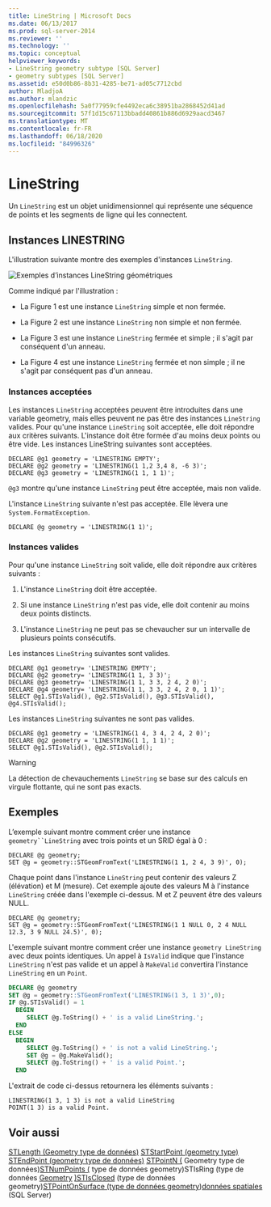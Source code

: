 ```yaml
---
title: LineString | Microsoft Docs
ms.date: 06/13/2017
ms.prod: sql-server-2014
ms.reviewer: ''
ms.technology: ''
ms.topic: conceptual
helpviewer_keywords:
- LineString geometry subtype [SQL Server]
- geometry subtypes [SQL Server]
ms.assetid: e50d0b86-8b31-4285-be71-ad05c7712cbd
author: MladjoA
ms.author: mlandzic
ms.openlocfilehash: 5a0f77959cfe4492eca6c38951ba2868452d41ad
ms.sourcegitcommit: 57f1d15c67113bbadd40861b886d6929aacd3467
ms.translationtype: MT
ms.contentlocale: fr-FR
ms.lasthandoff: 06/18/2020
ms.locfileid: "84996326"
---
```

# <a name="linestring"></a>LineString
  Un `LineString` est un objet unidimensionnel qui représente une séquence de points et les segments de ligne qui les connectent.

## <a name="linestring-instances"></a>Instances LINESTRING
 L'illustration suivante montre des exemples d'instances `LineString`.

 ![Exemples d’instances LineString géométriques](../../database-engine/media/linestring.gif "Exemples d’instances LineString géométriques")

 Comme indiqué par l'illustration :

-   La Figure 1 est une instance `LineString` simple et non fermée.

-   La Figure 2 est une instance `LineString` non simple et non fermée.

-   La Figure 3 est une instance `LineString` fermée et simple ; il s'agit par conséquent d'un anneau.

-   La Figure 4 est une instance `LineString` fermée et non simple ; il ne s'agit par conséquent pas d'un anneau.

### <a name="accepted-instances"></a>Instances acceptées
 Les instances `LineString` acceptées peuvent être introduites dans une variable geometry, mais elles peuvent ne pas être des instances `LineString` valides. Pour qu'une instance `LineString` soit acceptée, elle doit répondre aux critères suivants. L'instance doit être formée d'au moins deux points ou être vide. Les instances LineString suivantes sont acceptées.

```
DECLARE @g1 geometry = 'LINESTRING EMPTY';
DECLARE @g2 geometry = 'LINESTRING(1 1,2 3,4 8, -6 3)';
DECLARE @g3 geometry = 'LINESTRING(1 1, 1 1)';
```

 `@g3` montre qu'une instance `LineString` peut être acceptée, mais non valide.

 L'instance `LineString` suivante n'est pas acceptée. Elle lèvera une `System.FormatException`.

```
DECLARE @g geometry = 'LINESTRING(1 1)';
```

### <a name="valid-instances"></a>Instances valides
 Pour qu'une instance `LineString` soit valide, elle doit répondre aux critères suivants :

1.  L'instance `LineString` doit être acceptée.

2.  Si une instance `LineString` n'est pas vide, elle doit contenir au moins deux points distincts.

3.  L'instance `LineString` ne peut pas se chevaucher sur un intervalle de plusieurs points consécutifs.

 Les instances `LineString` suivantes sont valides.

```
DECLARE @g1 geometry= 'LINESTRING EMPTY';
DECLARE @g2 geometry= 'LINESTRING(1 1, 3 3)';
DECLARE @g3 geometry= 'LINESTRING(1 1, 3 3, 2 4, 2 0)';
DECLARE @g4 geometry= 'LINESTRING(1 1, 3 3, 2 4, 2 0, 1 1)';
SELECT @g1.STIsValid(), @g2.STIsValid(), @g3.STIsValid(), @g4.STIsValid();

```

 Les instances `LineString` suivantes ne sont pas valides.

```
DECLARE @g1 geometry = 'LINESTRING(1 4, 3 4, 2 4, 2 0)';
DECLARE @g2 geometry = 'LINESTRING(1 1, 1 1)';
SELECT @g1.STIsValid(), @g2.STIsValid();
```

> [!WARNING]
>  La détection de chevauchements `LineString` se base sur des calculs en virgule flottante, qui ne sont pas exacts.

## <a name="examples"></a>Exemples
 L’exemple suivant montre comment créer une instance `geometry``LineString` avec trois points et un SRID égal à 0 :

```
DECLARE @g geometry;
SET @g = geometry::STGeomFromText('LINESTRING(1 1, 2 4, 3 9)', 0);
```

 Chaque point dans l'instance `LineString` peut contenir des valeurs Z (élévation) et M (mesure). Cet exemple ajoute des valeurs M à l'instance `LineString` créée dans l'exemple ci-dessus. M et Z peuvent être des valeurs NULL.

```
DECLARE @g geometry;
SET @g = geometry::STGeomFromText('LINESTRING(1 1 NULL 0, 2 4 NULL 12.3, 3 9 NULL 24.5)', 0);
```

 L'exemple suivant montre comment créer une instance `geometry LineString` avec deux points identiques. Un appel à `IsValid` indique que l'instance `LineString` n'est pas valide et un appel à `MakeValid` convertira l'instance `LineString` en un `Point`.

```sql
DECLARE @g geometry
SET @g = geometry::STGeomFromText('LINESTRING(1 3, 1 3)',0);
IF @g.STIsValid() = 1
  BEGIN
     SELECT @g.ToString() + ' is a valid LineString.';  
  END
ELSE
  BEGIN
     SELECT @g.ToString() + ' is not a valid LineString.';
     SET @g = @g.MakeValid();
     SELECT @g.ToString() + ' is a valid Point.';  
  END

```

 L'extrait de code ci-dessus retournera les éléments suivants :

```
LINESTRING(1 3, 1 3) is not a valid LineString
POINT(1 3) is a valid Point.
```

## <a name="see-also"></a>Voir aussi
 [STLength &#40;Geometry type de données&#41;](/sql/t-sql/spatial-geometry/stlength-geometry-data-type) [STStartPoint &#40;geometry type&#41;](/sql/t-sql/spatial-geometry/ststartpoint-geometry-data-type) [STEndPoint &#40;geometry type de données&#41;](/sql/t-sql/spatial-geometry/stendpoint-geometry-data-type) [STPointN &#40;](/sql/t-sql/spatial-geometry/stpointn-geometry-data-type) Geometry type de données&#41;[STNumPoints &#40;](/sql/t-sql/spatial-geometry/stnumpoints-geometry-data-type) type de données geometry&#41;STIsRing &#40;type de données [Geometry](/sql/t-sql/spatial-geometry/stisring-geometry-data-type) [&#41;STIsClosed](/sql/t-sql/spatial-geometry/stisclosed-geometry-data-type) &#40;type de données geometry&#41;[STPointOnSurface &#40;type de données geometry](/sql/t-sql/spatial-geometry/stpointonsurface-geometry-data-type)&#41;[données spatiales](../spatial/spatial-data-sql-server.md) &#40;SQL Server&#41;


